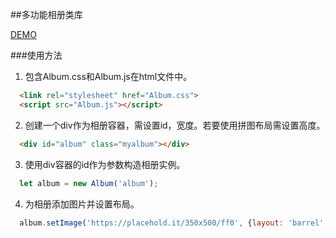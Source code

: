 ##多功能相册类库

[DEMO](http://object101.github.io/IFE/task51/demo/index.html)

###使用方法
1. 包含Album.css和Album.js在html文件中。
~~~html
  <link rel="stylesheet" href="Album.css">
  <script src="Album.js"></script>
~~~

2. 创建一个div作为相册容器，需设置id，宽度。若要使用拼图布局需设置高度。
~~~html
  <div id="album" class="myalbum"></div>
~~~

3. 使用div容器的id作为参数构造相册实例。
~~~javascript
  let album = new Album('album');
~~~

4. 为相册添加图片并设置布局。
~~~javascript
  album.setImage('https://placehold.it/350x500/ff0', {layout: 'barrel', baseHeight: 300});
~~~
